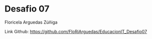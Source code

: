 # Desafio 07

Floricela Arguedas Zúñiga

Link Github: https://github.com/FloRiArguedas/EducacionIT_Desafio07



